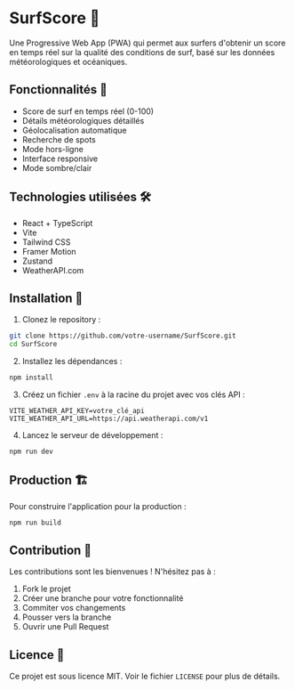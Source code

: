 # SurfScore 🌊

Une Progressive Web App (PWA) qui permet aux surfers d'obtenir un score en temps réel sur la qualité des conditions de surf, basé sur les données météorologiques et océaniques.

## Fonctionnalités 🎯

- Score de surf en temps réel (0-100)
- Détails météorologiques détaillés
- Géolocalisation automatique
- Recherche de spots
- Mode hors-ligne
- Interface responsive
- Mode sombre/clair

## Technologies utilisées 🛠

- React + TypeScript
- Vite
- Tailwind CSS
- Framer Motion
- Zustand
- WeatherAPI.com

## Installation 🚀

1. Clonez le repository :
```bash
git clone https://github.com/votre-username/SurfScore.git
cd SurfScore
```

2. Installez les dépendances :
```bash
npm install
```

3. Créez un fichier `.env` à la racine du projet avec vos clés API :
```env
VITE_WEATHER_API_KEY=votre_clé_api
VITE_WEATHER_API_URL=https://api.weatherapi.com/v1
```

4. Lancez le serveur de développement :
```bash
npm run dev
```

## Production 🏗

Pour construire l'application pour la production :

```bash
npm run build
```

## Contribution 🤝

Les contributions sont les bienvenues ! N'hésitez pas à :

1. Fork le projet
2. Créer une branche pour votre fonctionnalité
3. Commiter vos changements
4. Pousser vers la branche
5. Ouvrir une Pull Request

## Licence 📄

Ce projet est sous licence MIT. Voir le fichier `LICENSE` pour plus de détails.
